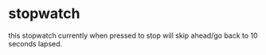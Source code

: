 # stopwatch
this stopwatch currently when pressed to stop will skip ahead/go back to 10 seconds lapsed.

